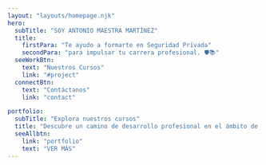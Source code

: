 ```yaml
---
layout: "layouts/homepage.njk"
hero:
  subTitle: "SOY ANTONIO MAESTRA MARTÍNEZ"
  title:
    firstPara: "Te ayudo a formarte en Seguridad Privada"
    secondPara: "para impulsar tu carrera profesional. 🛡️📚"
  seeWorkBtn:
    text: "Nuestros Cursos"
    link: "#project"
  connectBtn: 
    text: "Contáctanos"
    link: "contact"

portfolio:
  subTitle: "Explora nuestros cursos"
  title: "Descubre un camino de desarrollo profesional en el ámbito de la seguridad con nuestros cursos especializados."
  seeAllbtn:
    link: "portfolio"
    text: "VER MÁS"
---
```

